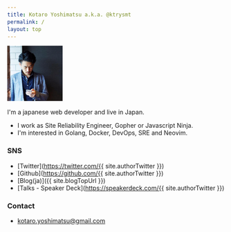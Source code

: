 ```yaml
---
title: Kotaro Yoshimatsu a.k.a. @ktrysmt 
permalink: /
layout: top
---
```


<img src="/assets/images/avatar.png" style="width:128px;">

I'm a japanese web developer and live in Japan.  
- I work as Site Reliability Engineer, Gopher or Javascript Ninja. 
- I'm interested in Golang, Docker, DevOps, SRE and Neovim.

### SNS

- [Twitter](https://twitter.com/{{ site.authorTwitter }})
- [Github](https://github.com/{{ site.authorTwitter }})
- [Blog(ja)]({{ site.blogTopUrl }})
- [Talks - Speaker Deck](https://speakerdeck.com/{{ site.authorTwitter }})

### Contact

- kotaro.yoshimatsu@gmail.com

